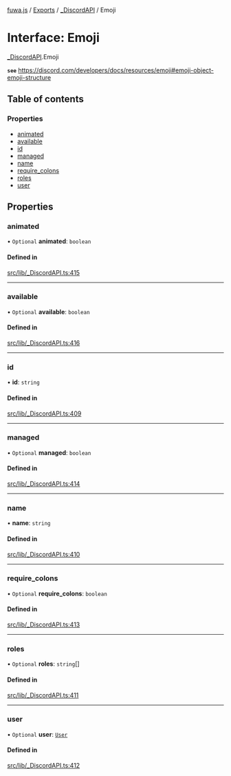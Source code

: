 [fuwa.js](../README.md) / [Exports](../modules.md) / [_DiscordAPI](../modules/_DiscordAPI.md) / Emoji

# Interface: Emoji

[_DiscordAPI](../modules/_DiscordAPI.md).Emoji

**`see`** https://discord.com/developers/docs/resources/emoji#emoji-object-emoji-structure

## Table of contents

### Properties

- [animated](_DiscordAPI.Emoji.md#animated)
- [available](_DiscordAPI.Emoji.md#available)
- [id](_DiscordAPI.Emoji.md#id)
- [managed](_DiscordAPI.Emoji.md#managed)
- [name](_DiscordAPI.Emoji.md#name)
- [require_colons](_DiscordAPI.Emoji.md#require_colons)
- [roles](_DiscordAPI.Emoji.md#roles)
- [user](_DiscordAPI.Emoji.md#user)

## Properties

### animated

• `Optional` **animated**: `boolean`

#### Defined in

[src/lib/_DiscordAPI.ts:415](https://github.com/Fuwajs/Fuwa.js/blob/60995b2/src/lib/_DiscordAPI.ts#L415)

___

### available

• `Optional` **available**: `boolean`

#### Defined in

[src/lib/_DiscordAPI.ts:416](https://github.com/Fuwajs/Fuwa.js/blob/60995b2/src/lib/_DiscordAPI.ts#L416)

___

### id

• **id**: `string`

#### Defined in

[src/lib/_DiscordAPI.ts:409](https://github.com/Fuwajs/Fuwa.js/blob/60995b2/src/lib/_DiscordAPI.ts#L409)

___

### managed

• `Optional` **managed**: `boolean`

#### Defined in

[src/lib/_DiscordAPI.ts:414](https://github.com/Fuwajs/Fuwa.js/blob/60995b2/src/lib/_DiscordAPI.ts#L414)

___

### name

• **name**: `string`

#### Defined in

[src/lib/_DiscordAPI.ts:410](https://github.com/Fuwajs/Fuwa.js/blob/60995b2/src/lib/_DiscordAPI.ts#L410)

___

### require\_colons

• `Optional` **require\_colons**: `boolean`

#### Defined in

[src/lib/_DiscordAPI.ts:413](https://github.com/Fuwajs/Fuwa.js/blob/60995b2/src/lib/_DiscordAPI.ts#L413)

___

### roles

• `Optional` **roles**: `string`[]

#### Defined in

[src/lib/_DiscordAPI.ts:411](https://github.com/Fuwajs/Fuwa.js/blob/60995b2/src/lib/_DiscordAPI.ts#L411)

___

### user

• `Optional` **user**: [`User`](_DiscordAPI.User.md)

#### Defined in

[src/lib/_DiscordAPI.ts:412](https://github.com/Fuwajs/Fuwa.js/blob/60995b2/src/lib/_DiscordAPI.ts#L412)
